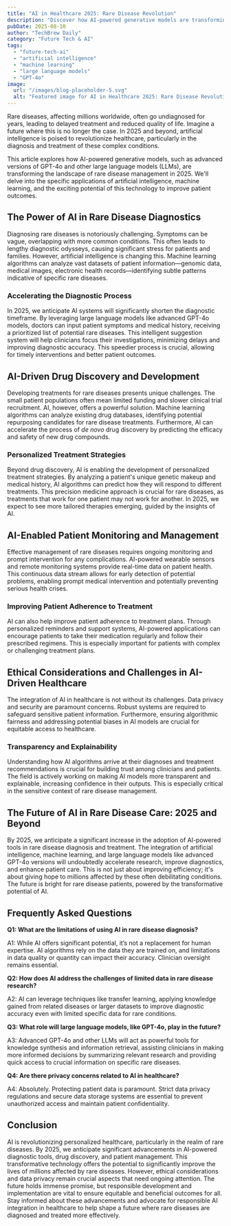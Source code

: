 ```yaml
---
title: "AI in Healthcare 2025: Rare Disease Revolution"
description: "Discover how AI-powered generative models are transforming rare disease diagnostics & treatment in 2025. Learn about machine learning's impact and the future of personalized healthcare. Read now!"
pubDate: 2025-08-10
author: "TechBrew Daily"
category: "Future Tech & AI"
tags:
  - "future-tech-ai"
  - "artificial intelligence"
  - "machine learning"
  - "large language models"
  - "GPT-4o"
image:
  url: "/images/blog-placeholder-5.svg"
  alt: "Featured image for AI in Healthcare 2025: Rare Disease Revolution"
---
```


Rare diseases, affecting millions worldwide, often go undiagnosed for years, leading to delayed treatment and reduced quality of life.  Imagine a future where this is no longer the case.  In 2025 and beyond, artificial intelligence is poised to revolutionize healthcare, particularly in the diagnosis and treatment of these complex conditions.

This article explores how AI-powered generative models, such as advanced versions of GPT-4o and other large language models (LLMs), are transforming the landscape of rare disease management in 2025. We'll delve into the specific applications of artificial intelligence, machine learning, and the exciting potential of this technology to improve patient outcomes.

## The Power of AI in Rare Disease Diagnostics

Diagnosing rare diseases is notoriously challenging.  Symptoms can be vague, overlapping with more common conditions.  This often leads to lengthy diagnostic odysseys, causing significant stress for patients and families.  However, artificial intelligence is changing this.  Machine learning algorithms can analyze vast datasets of patient information—genomic data, medical images, electronic health records—identifying subtle patterns indicative of specific rare diseases.

### Accelerating the Diagnostic Process

In 2025, we anticipate AI systems will significantly shorten the diagnostic timeframe.  By leveraging large language models like advanced GPT-4o models, doctors can input patient symptoms and medical history, receiving a prioritized list of potential rare diseases.  This intelligent suggestion system will help clinicians focus their investigations, minimizing delays and improving diagnostic accuracy.  This speedier process is crucial, allowing for timely interventions and better patient outcomes.


## AI-Driven Drug Discovery and Development

Developing treatments for rare diseases presents unique challenges. The small patient populations often mean limited funding and slower clinical trial recruitment.  AI, however, offers a powerful solution.  Machine learning algorithms can analyze existing drug databases, identifying potential repurposing candidates for rare disease treatments. Furthermore, AI can accelerate the process of *de novo* drug discovery by predicting the efficacy and safety of new drug compounds.

### Personalized Treatment Strategies

Beyond drug discovery, AI is enabling the development of personalized treatment strategies.  By analyzing a patient's unique genetic makeup and medical history, AI algorithms can predict how they will respond to different treatments. This precision medicine approach is crucial for rare diseases, as treatments that work for one patient may not work for another.  In 2025, we expect to see more tailored therapies emerging, guided by the insights of AI.

## AI-Enabled Patient Monitoring and Management

Effective management of rare diseases requires ongoing monitoring and prompt intervention for any complications.   AI-powered wearable sensors and remote monitoring systems provide real-time data on patient health. This continuous data stream allows for early detection of potential problems, enabling prompt medical intervention and potentially preventing serious health crises.

### Improving Patient Adherence to Treatment

AI can also help improve patient adherence to treatment plans.  Through personalized reminders and support systems, AI-powered applications can encourage patients to take their medication regularly and follow their prescribed regimens.  This is especially important for patients with complex or challenging treatment plans.


## Ethical Considerations and Challenges in AI-Driven Healthcare

The integration of AI in healthcare is not without its challenges.  Data privacy and security are paramount concerns.  Robust systems are required to safeguard sensitive patient information.  Furthermore, ensuring algorithmic fairness and addressing potential biases in AI models are crucial for equitable access to healthcare.

### Transparency and Explainability

Understanding how AI algorithms arrive at their diagnoses and treatment recommendations is crucial for building trust among clinicians and patients.  The field is actively working on making AI models more transparent and explainable, increasing confidence in their outputs.  This is especially critical in the sensitive context of rare disease management.

## The Future of AI in Rare Disease Care: 2025 and Beyond

By 2025, we anticipate a significant increase in the adoption of AI-powered tools in rare disease diagnosis and treatment.  The integration of artificial intelligence, machine learning, and large language models like advanced GPT-4o versions will undoubtedly accelerate research, improve diagnostics, and enhance patient care.  This is not just about improving efficiency; it's about giving hope to millions affected by these often debilitating conditions.  The future is bright for rare disease patients, powered by the transformative potential of AI.


## Frequently Asked Questions

**Q1: What are the limitations of using AI in rare disease diagnosis?**

A1:  While AI offers significant potential, it’s not a replacement for human expertise.  AI algorithms rely on the data they are trained on, and limitations in data quality or quantity can impact their accuracy.  Clinician oversight remains essential.

**Q2: How does AI address the challenges of limited data in rare disease research?**

A2: AI can leverage techniques like transfer learning, applying knowledge gained from related diseases or larger datasets to improve diagnostic accuracy even with limited specific data for rare conditions.

**Q3: What role will large language models, like GPT-4o, play in the future?**

A3: Advanced GPT-4o and other LLMs will act as powerful tools for knowledge synthesis and information retrieval, assisting clinicians in making more informed decisions by summarizing relevant research and providing quick access to crucial information on specific rare diseases.

**Q4: Are there privacy concerns related to AI in healthcare?**

A4: Absolutely.  Protecting patient data is paramount. Strict data privacy regulations and secure data storage systems are essential to prevent unauthorized access and maintain patient confidentiality.


## Conclusion

AI is revolutionizing personalized healthcare, particularly in the realm of rare diseases.  By 2025, we anticipate significant advancements in AI-powered diagnostic tools, drug discovery, and patient management.  This transformative technology offers the potential to significantly improve the lives of millions affected by rare diseases.  However, ethical considerations and data privacy remain crucial aspects that need ongoing attention.  The future holds immense promise, but responsible development and implementation are vital to ensure equitable and beneficial outcomes for all.  Stay informed about these advancements and advocate for responsible AI integration in healthcare to help shape a future where rare diseases are diagnosed and treated more effectively.